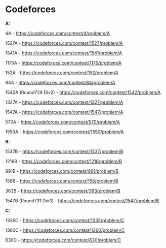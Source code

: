 # Codeforces

**A:**

4A - https://codeforces.com/contest/4/problem/A

1527A - https://codeforces.com/contest/1527/problem/A

1541A - https://codeforces.com/contest/1541/problem/A

1175A - https://codeforces.com/contest/1175/problem/A

152A - https://codeforces.com/contest/152/problem/A

84A - https://codeforces.com/contest/84/problem/A

1542A (Round729 Div2) - https://codeforces.com/contest/1542/problem/A

1327A - https://codeforces.com/contest/1327/problem/A

1547A - https://codeforces.com/contest/1547/problem/A

570A - https://codeforces.com/contest/570/problem/A

1550A - https://codeforces.com/contest/1550/problem/A






**B:**


1537B - https://codeforces.com/contest/1537/problem/B

1216B - https://codeforces.com/contest/1216/problem/B

991B - https://codeforces.com/contest/991/problem/B

158B - https://codeforces.com/contest/158/problem/B

363B - https://codeforces.com/contest/363/problem/B

1547B (Round731 Div3) - https://codeforces.com/contest/1547/problem/B







**C:**

1335C - https://codeforces.com/contest/1335/problem/C

1360C - https://codeforces.com/contest/1360/problem/C

630C - https://codeforces.com/contest/630/problem/C



